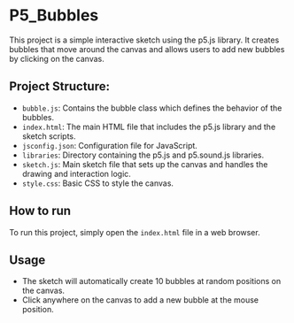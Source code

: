 # P5_Bubbles

This project is a simple interactive sketch using the p5.js library. It creates bubbles that move around the canvas and allows users to add new bubbles by clicking on the canvas.

## Project Structure:
* `bubble.js`: Contains the bubble class which defines the behavior of the bubbles. 
* `index.html`: The main HTML file that includes the p5.js library and the sketch scripts. 
* `jsconfig.json`: Configuration file for JavaScript. 
* `libraries`: Directory containing the p5.js and p5.sound.js libraries. 
* `sketch.js`: Main sketch file that sets up the canvas and handles the drawing and interaction logic. 
* `style.css`: Basic CSS to style the canvas. 

## How to run
To run this project, simply open the `index.html` file in a web browser.

## Usage
* The sketch will automatically create 10 bubbles at random positions on the canvas.
* Click anywhere on the canvas to add a new bubble at the mouse position.

